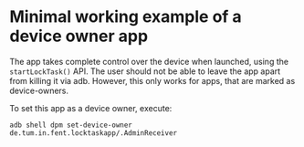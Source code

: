 # Minimal working example of a device owner app

The app takes complete control over the device when launched, using the `startLockTask()` API.
The user should not be able to leave the app apart from killing it via adb. However, this only works
for apps, that are marked as device-owners.

To set this app as a device owner, execute:
```
adb shell dpm set-device-owner de.tum.in.fent.locktaskapp/.AdminReceiver
```
